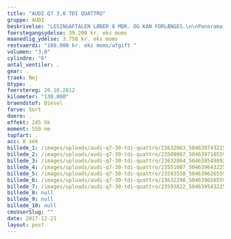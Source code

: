 ```yaml
---
title: "AUDI Q7 3,0 TDI QUATTRO"
gruppe: AUDI
beskrivelse: "LESINGAFTALEN LØBER 8 MDR. OG KAN FORLÆNGES.\n\nPanorama soltag, aut.gear/tiptronic, 6 gear, alu., 21\" alufælge, airc., fuldaut. klima, 2 zone klima, sædevarme, el indst. forsæder, el-soltag, glastag, 4x el-ruder, el-spejle, cd/radio, navigation, multifunktionsrat, bluetooth, airbag, esp, servo, indfarvede kofangere, hækspoiler, skørter, c.lås, fjernb. c.lås, parkeringssensor, ratgearskifte, fartpilot, kørecomputer, armlæn, isofix, bagagerumsdækken, kopholder, læderindtræk, læderrat, lygtevasker, tågelygter, xenonlys, diesel partikel filter, service ok, ikke ryger\n\nI øvrigt  \n* Vi tilbyder fri kilometer i hele leasingperioden.  \n* Cap Approved Garantiforsikring i hele leasingperioden. (valgfri)  \n* Vi tilbyder kaskoforsikring på alle vores biler helt ned til 18 år\n* Privat, sæson, split og erhverv – vi har det hele.  \n* Du vælger selv perioden: 6, 12, 24 eller 36 måneder.  \n* Vi opbevarer også gerne din bil over vinteren  \n* Har vi ikke bilen på lager, dedikere vi os til at finde   \nden helt rigtige og står for importen."
foerstegangsydelse: 39.200 kr. eks moms
maanedlig_ydelse: 3.758 kr. eks moms
restvaerdi: "188.000 kr. eks moms/afgift "
volumen: "3,0"
cylindre: "6"
antal_ventiler: .
gear: .
traek: Nej
btype: .
foerstereg: 20.10.2012
kilometer: "130.000"
braendstof: Diesel
farve: Sort
doere: .
effekt: 245 hk
moment: 550 nm
topfart: .
acc: 8 sek
billede_1: /images/uploads/audi-q7-30-tdi-quattro/23632063_504639743225951_2723677102285292913_o.jpg
billede_2: /images/uploads/audi-q7-30-tdi-quattro/23509067_504639716559287_2539672992950005803_o.jpg
billede_3: /images/uploads/audi-q7-30-tdi-quattro/23632864_504639549892637_992090415145392736_o.jpg
billede_4: /images/uploads/audi-q7-30-tdi-quattro/23551007_504639643225961_6696321640026563564_o.jpg
billede_5: /images/uploads/audi-q7-30-tdi-quattro/23593558_504639626559296_7704780865152756207_o.jpg
billede_6: /images/uploads/audi-q7-30-tdi-quattro/23632298_504639656559293_4187588567301224777_o.jpg
billede_7: /images/uploads/audi-q7-30-tdi-quattro/23593822_504639543225971_447963626704788739_o.jpg
billede_8: null
billede_9: null
billede_10: null
cmsUserSlug: ""
date: 2017-12-21 
layout: post
---
```


